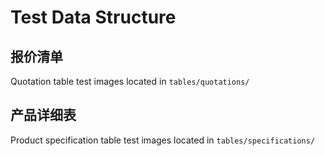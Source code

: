 # Test Data Structure

## 报价清单

Quotation table test images located in `tables/quotations/`

## 产品详细表

Product specification table test images located in `tables/specifications/`
